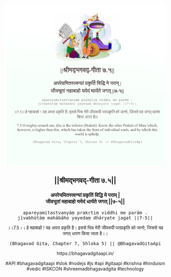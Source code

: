 <img src="../../asset/BG_7_5.png"/>
<center><h2>||श्रीमद्‍भगवद्‍-गीता ७.५||</h2>
<h3>अपरेयमितस्त्वन्यां प्रकृतिं विद्धि मे पराम् |<br/>जीवभूतां महाबाहो ययेदं धार्यते जगत् ||७-५||</h3>
<pre>apareyamitastvanyāṃ prakṛtiṃ viddhi me parām .<br/>jīvabhūtāṃ mahābāho yayedaṃ dhāryate jagat ||7-5||</pre>
<p>।।7.5।। हे महाबाहो ! यह अपरा प्रकृति है। इससे भिन्न मेरी जीवरूपी पराप्रकृति को जानो, जिससे यह जगत् धारण किया जाता है।।</p>
<pre>(Bhagavad Gita, Chapter 7, Shloka 5) || @BhagavadGitaApi</pre><p>https://bhagavadgitaapi.in/</p><p>#API #bhagavadgitaapi #slok #nodejs #js #api #gitaapi #krishna #hinduism #vedic #ISKCON #shreemadbhagavadgita #technology</p></center>